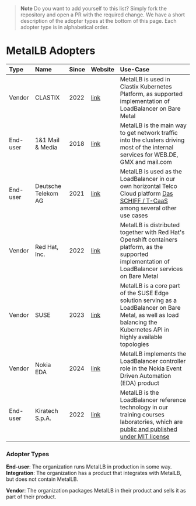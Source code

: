 
> **Note**
> Do you want to add yourself to this list? Simply fork the repository and open a PR with the required change.
> We have a short description of the adopter types at the bottom of this page. Each adopter type is in alphabetical order.

# MetalLB Adopters

| Type | Name | Since | Website | Use-Case |
|:-|:-|:-|:-|:-|
| Vendor | CLASTIX | 2022 | [link](https://clastix.io) | MetalLB is used in Clastix Kubernetes Platform, as supported implementation of LoadBalancer on Bare Metal|
| End-user | 1&1 Mail & Media | 2018 | [link](https://www.mail-and-media.com/) | MetalLB is the main way to get network traffic into the clusters driving most of the internal services for WEB.DE, GMX and mail.com |
| End-user | Deutsche Telekom AG | 2021 | [link](https://www.telekom.com) | MetalLB is used as the LoadBalancer in our own horizontal Telco Cloud platform [Das SCHIFF / T-CaaS](https://github.com/telekom/das-schiff) among several other use cases |
| Vendor | Red Hat, Inc. | 2022 | [link](https://www.redhat.com) | MetalLB is distributed together with Red Hat's Openshift containers platform, as the supported implementation of LoadBalancer services on Bare Metal|
| Vendor | SUSE | 2023 | [link](https://www.suse.com) | MetalLB is a core part of the SUSE Edge solution serving as a LoadBalancer on Bare Metal, as well as load balancing the Kubernetes API in highly available topologies |
| Vendor | Nokia EDA | 2024 | [link](https://docs.eda.dev) | MetalLB implements the LoadBalancer controller role in the Nokia Event Driven Automation (EDA) product|
| End-user | Kiratech S.p.A. | 2022 | [link](https://www.kiratech.it/) | MetalLB is the LoadBalancer reference technology in our training courses laboratories, which are [public and published under MIT license](https://github.com/kiratech/labs) |


### Adopter Types

**End-user**: The organization runs MetalLB in production in some way.
**Integration**: The organization has a product that integrates with MetalLB, but does not contain MetalLB.

**Vendor**: The organization packages MetalLB in their product and sells it as part of their product.
